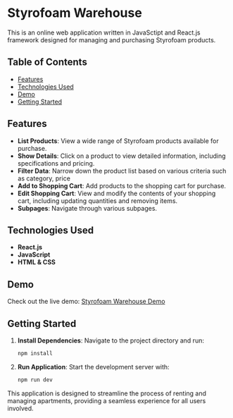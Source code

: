 # Styrofoam Warehouse

This is an online web application written in JavaSctipt and React.js framework designed for managing and purchasing Styrofoam products.

## Table of Contents

- [Features](#features)
- [Technologies Used](#technologies-used)
- [Demo](#demo)
- [Getting Started](#getting-started)

## Features
- **List Products**: View a wide range of Styrofoam products available for purchase.
- **Show Details**: Click on a product to view detailed information, including specifications and pricing.
- **Filter Data**: Narrow down the product list based on various criteria such as category, price
- **Add to Shopping Cart**: Add products to the shopping cart for purchase.
- **Edit Shopping Cart**: View and modify the contents of your shopping cart, including updating quantities and removing items.
- **Subpages**: Navigate through various subpages.

## Technologies Used

- **React.js**
- **JavaScript**
- **HTML & CSS**

## Demo

Check out the live demo: [Styrofoam Warehouse Demo](https://hurtownia-styropianu.netlify.app/)


## Getting Started

1. **Install Dependencies**: Navigate to the project directory and run:
    ```bash
    npm install
    ```
2. **Run Application**: Start the development server with:
    ```bash
    npm run dev
    ```

This application is designed to streamline the process of renting and managing apartments, providing a seamless experience for all users involved.
